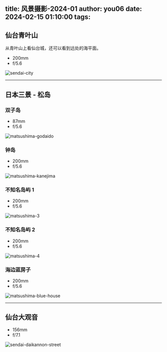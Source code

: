 title: 风景摄影-2024-01
author: you06
date: 2024-02-15 01:10:00
tags:
---

## 仙台青叶山

从青叶山上看仙台城，还可以看到远处的海平面。

- 200mm
- f/5.6

![sendai-city](./sendai-city.jpg)

---

## 日本三景 - 松岛

### 双子岛

- 87mm
- f/5.6

![matsushima-godaido](./matsushima-godaido.jpg)

### 钟岛

- 200mm
- f/5.6

![matsushima-kanejima](./matsushima-kanejima.jpg)

### 不知名岛屿 1

- 200mm
- f/5.6

![matsushima-3](./matsushima-3.jpg)

### 不知名岛屿 2

- 200mm
- f/5.6

![matsushima-4](./matsushima-4.jpg)

### 海边蓝房子

- 200mm
- f/5.6

![matsushima-blue-house](./matsushima-blue-house.jpg)

---

## 仙台大观音

- 156mm
- f/7.1

![sendai-daikannon-street](./sendai-daikannon-street.jpg)
